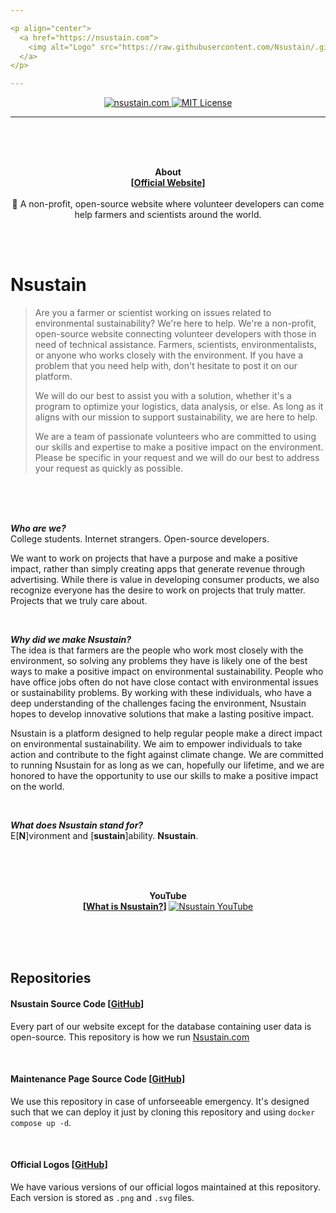 ```yaml
---

<p align="center">
  <a href="https://nsustain.com">
    <img alt="Logo" src="https://raw.githubusercontent.com/Nsustain/.github/main/logo/logo-github.png" width="350">
  </a>
</p>

---
```


<p align="center">
  <a href="https://github.com/Nsustain/nsustain.com">
    <img alt="nsustain.com" src="https://user-images.githubusercontent.com/19341857/184772201-ff14bc28-b7a7-4bec-bef5-52625acd0544.svg">
  </a>
  <a href="https://github.com/Nsustain/nsustain.com/blob/main/LICENSE">
    <img alt="MIT License" src="https://user-images.githubusercontent.com/19341857/206869035-bccdfab1-a825-4ec1-b598-78bf668b7917.svg">
  </a>
</p>

---

<br>
<br>
<br>

<p align="center">
  <b>
    About<br>
    [<a href="https://nsustain.com">Official Website</a>]
  </b>
  <br>
  <br>
  🌳 A non-profit, open-source website where volunteer developers can come help farmers and scientists around the world.
</p>

<br>
<br>

# Nsustain
> Are you a farmer or scientist working on
> issues related to environmental sustainability?
> We're here to help.
> We're a non-profit, open-source website connecting
> volunteer developers with those in need of technical
> assistance. Farmers, scientists, environmentalists,
> or anyone who works closely with the environment.
> If you have a problem that you need help with,
> don't hesitate to post it on our platform.
>
> We will do our best to assist you with a
> solution, whether it's a program to
> optimize your logistics, data analysis, or
> else. As long as it aligns with our
> mission to support sustainability,
> we are here to help.
>
> We are a team of passionate volunteers
> who are committed to using our skills
> and expertise to make a positive impact
> on the environment. Please be specific
> in your request and we will do our best
> to address your request as quickly as possible.

<br>
<br>
<br>

***Who are we?***<br>
College students. Internet strangers.
Open-source developers.

We want to work on projects that have a purpose
and make a positive impact, rather than simply
creating apps that generate revenue through
advertising. While there is value in developing
consumer products, we also recognize everyone
has the desire to work on projects that truly matter.
Projects that we truly care about.

<br>

***Why did we make Nsustain?***<br>
The idea is that farmers are the people who work
most closely with the environment, so solving any
problems they have is likely one of the best ways
to make a positive impact on environmental sustainability.
People who have office jobs often
do not have close contact with environmental issues
or sustainability problems.
By working with these individuals,
who have a deep understanding of the challenges facing the
environment, Nsustain hopes to develop innovative solutions
that make a lasting positive impact.

Nsustain is a platform designed to help regular people make a
direct impact on environmental sustainability. We aim to empower
individuals to take action and contribute to the fight against climate change.
We are committed to running Nsustain for as long as we can,
hopefully our lifetime, and we are honored to
have the opportunity to use our skills
to make a positive impact on the world.

<br>

***What does Nsustain stand for?***<br>
E[<b>N</b>]vironment and [<b>sustain</b>]ability.
**Nsustain**.

<br>
<br>
<br>

<p align="center">
  <b>
    YouTube<br>
    [<a href="https://youtu.be/E8JAcw1SJLA">What is Nsustain?</a>]
  </b>
  <a href="https://youtu.be/E8JAcw1SJLA" target="_blank">
    <img src="https://img.youtube.com/vi/E8JAcw1SJLA/maxresdefault.jpg" alt="Nsustain YouTube" />
  </a>
</p>


<br>
<br>
<br>

## Repositories

#### Nsustain Source Code [[GitHub](https://github.com/Nsustain/nsustain.com)]

Every part of our website
except for the database containing user data
is open-source. This repository is how we run
[Nsustain.com](https://nsustain.com)

<br>

#### Maintenance Page Source Code [[GitHub](https://github.com/Nsustain/maintenance-page)]

We use this repository in case of
unforseeable emergency. It's designed such that
we can deploy it just by cloning
this repository and using
`docker compose up -d`.

<br>

#### Official Logos [[GitHub](https://github.com/Nsustain/.github)]

We have various versions of our official
logos maintained at this repository.
Each version is stored as `.png` and
`.svg` files.
